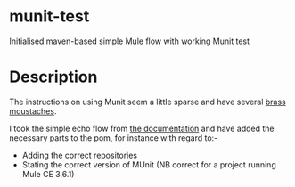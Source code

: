 # munit-test
Initialised maven-based simple Mule flow with working Munit test

# Description

The instructions on using Munit seem a little sparse and have several [brass moustaches][brass-moustaches].

I took the simple echo flow from [the documentation][basic-echo] and have added the necessary parts to the pom, for instance with regard to:-

- Adding the correct repositories
- Stating the correct version of MUnit (NB correct for a project running Mule CE 3.6.1)

[brass-moustaches]: goochgooch.co.uk/2014/07/25/brass-moustache/
[basic-echo]: https://github.com/mulesoft/munit/wiki/First-Munit-test-with-JAVA-code
